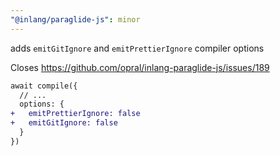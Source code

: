 ```yaml
---
"@inlang/paraglide-js": minor
---
```


adds `emitGitIgnore` and `emitPrettierIgnore` compiler options 

Closes https://github.com/opral/inlang-paraglide-js/issues/189

```diff
await compile({
  // ...
  options: {
+   emitPrettierIgnore: false
+   emitGitIgnore: false
  }
})
```